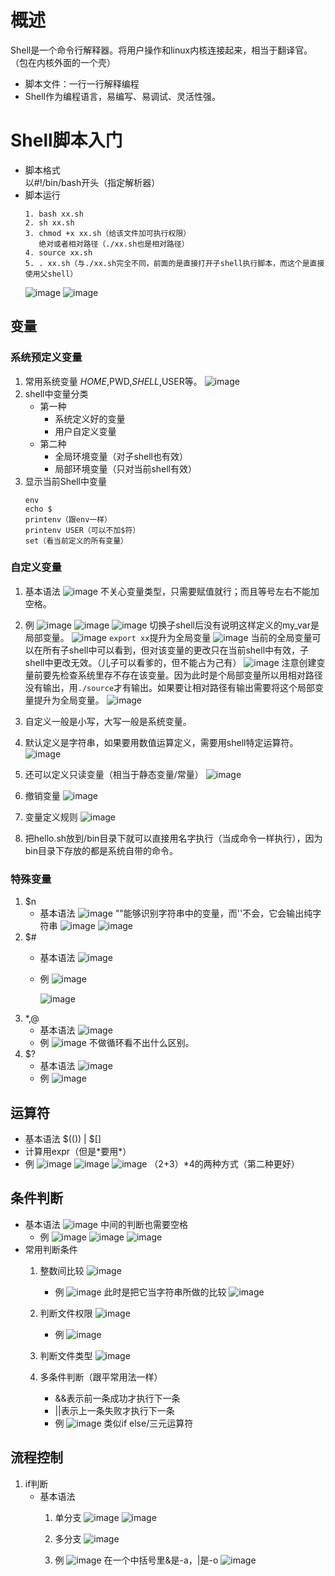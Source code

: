 # 概述
Shell是一个命令行解释器。将用户操作和linux内核连接起来，相当于翻译官。（包在内核外面的一个壳）
- 脚本文件：一行一行解释编程
- Shell作为编程语言，易编写、易调试、灵活性强。
# Shell脚本入门
- 脚本格式  
  以#!/bin/bash开头（指定解析器）
- 脚本运行
  ```
  1. bash xx.sh
  2. sh xx.sh
  3. chmod +x xx.sh（给该文件加可执行权限）
     绝对或者相对路径（./xx.sh也是相对路径）
  4. source xx.sh
  5. . xx.sh（与./xx.sh完全不同，前面的是直接打开子shell执行脚本，而这个是直接使用父shell）
  ```
  ![image](https://github.com/user-attachments/assets/a083a5d7-50ef-4a15-bcfe-710ff0a435a2)
  ![image](https://github.com/user-attachments/assets/7eef96b6-a7d0-4059-839a-79d3a75abe26)
## 变量
### 系统预定义变量
1. 常用系统变量
   $HOME,$PWD,$SHELL,$USER等。
   ![image](https://github.com/user-attachments/assets/50d6ebc8-33fa-41a3-98b9-dd7b4162b312)
3. shell中变量分类
   - 第一种
     - 系统定义好的变量
     - 用户自定义变量
   - 第二种
     - 全局环境变量（对子shell也有效）
     - 局部环境变量（只对当前shell有效）
3. 显示当前Shell中变量
   ```
   env
   echo $
   printenv（跟env一样）
   printenv USER（可以不加$符）
   set（看当前定义的所有变量）
   ```
### 自定义变量
1. 基本语法
   ![image](https://github.com/user-attachments/assets/bddc6457-05a7-4bfe-97e7-dab3194ffd9c)
   不关心变量类型，只需要赋值就行；而且等号左右不能加空格。
3. 例
   ![image](https://github.com/user-attachments/assets/d0cc0dff-bbaf-4050-8554-5b7e1aff9840)
   ![image](https://github.com/user-attachments/assets/effa8444-f5ec-4ab4-a622-6b1b4fb7c4d3)
   ![image](https://github.com/user-attachments/assets/79a2e7ed-79d0-4370-b8e5-b19ae89628a7)
   切换子shell后没有说明这样定义的my_var是局部变量。
   ![image](https://github.com/user-attachments/assets/d247a575-afc1-481c-8dc1-cf4292ea37c9)
   ``export xx``提升为全局变量
   ![image](https://github.com/user-attachments/assets/394f3a13-a642-4e2b-8548-7b5d761905fe)
   当前的全局变量可以在所有子shell中可以看到，但对该变量的更改只在当前shell中有效，子shell中更改无效。（儿子可以看爹的，但不能占为己有）
   ![image](https://github.com/user-attachments/assets/2abfbe1e-876f-461b-ace5-1b31036256d1)
   注意创建变量前要先检查系统里存不存在该变量。因为此时是个局部变量所以用相对路径没有输出，用``./source``才有输出。如果要让相对路径有输出需要将这个局部变量提升为全局变量。
   ![image](https://github.com/user-attachments/assets/c5a064ee-bdf9-4f61-b745-ebe605c6bc57)
3. 自定义一般是小写，大写一般是系统变量。
4. 默认定义是字符串，如果要用数值运算定义，需要用shell特定运算符。
   ![image](https://github.com/user-attachments/assets/327fe497-0c9e-4648-8f71-0365d0c8dee6)

6. 还可以定义只读变量（相当于静态变量/常量）
   ![image](https://github.com/user-attachments/assets/cf7a8406-9c1e-443b-8822-59f88c531b6b)
7. 撤销变量
   ![image](https://github.com/user-attachments/assets/4f8b94fe-36d5-4cd0-9115-83f50dabaf8d)
8. 变量定义规则
   ![image](https://github.com/user-attachments/assets/081aee55-bb8f-422f-b71b-2419fcf0d405)
9. 把hello.sh放到/bin目录下就可以直接用名字执行（当成命令一样执行），因为bin目录下存放的都是系统自带的命令。
### 特殊变量
1. $n
   - 基本语法
     ![image](https://github.com/user-attachments/assets/c22ab00a-dec9-47b4-b482-4ffadd9e38bc)
     ""能够识别字符串中的变量，而''不会，它会输出纯字符串
     ![image](https://github.com/user-attachments/assets/63b9c061-370b-4eb1-9c0b-5cdce39f1c16)
     ![image](https://github.com/user-attachments/assets/805ac8b8-04f1-4197-96a8-c2382ceca275)
2. $#
   - 基本语法
     ![image](https://github.com/user-attachments/assets/4e568fa4-2dd7-4d78-b889-4e8ef4acf3f1)
   - 例
     ![image](https://github.com/user-attachments/assets/cb85eb8a-4024-4ad1-b7eb-114d9f477bf5)

     ![image](https://github.com/user-attachments/assets/12018b87-bfd6-4fdd-bd59-69401b78af9d)
 3. $*,$@
    - 基本语法
      ![image](https://github.com/user-attachments/assets/2d171f07-e73d-453f-9fd7-4515a0db8054)
    - 例
      ![image](https://github.com/user-attachments/assets/a2e6ce1a-35a6-40ae-9b1b-b7c9934e22a3)
      不做循环看不出什么区别。
4. $?
   - 基本语法
     ![image](https://github.com/user-attachments/assets/b1e91e45-1fcb-4d3a-9ee2-d9d10cab3d76)
   - 例
     ![image](https://github.com/user-attachments/assets/d947ebe1-f012-42b2-a249-27ebfc5e9dbe)
## 运算符
- 基本语法
  $(()) | $[]
- 计算用expr（但是*要用\*）
- 例
  ![image](https://github.com/user-attachments/assets/0de9713d-1076-464e-9548-42f5a80e383e)
  ![image](https://github.com/user-attachments/assets/de1261bf-8506-4e65-9202-a8f78233b586)
  ![image](https://github.com/user-attachments/assets/2763a63a-19f4-4910-9765-363600e868f6)
  （2+3）*4的两种方式（第二种更好）
## 条件判断
- 基本语法
  ![image](https://github.com/user-attachments/assets/eba2e976-1aab-4d34-9b2a-49e38aeddf1b)
  中间的判断也需要空格
  - 例
    ![image](https://github.com/user-attachments/assets/7027fbba-029e-4b90-a3cc-b6deecc0eeda)
    ![image](https://github.com/user-attachments/assets/5d084bb6-8b5c-4ea7-b000-8d03d27823d3)
    ![image](https://github.com/user-attachments/assets/feeee990-9f28-4a7c-a110-2f7aaa50264c)
- 常用判断条件
  1. 整数间比较
     ![image](https://github.com/user-attachments/assets/9a08c8a7-8cb8-420b-84f5-cf993fe3ba65)
     - 例
       ![image](https://github.com/user-attachments/assets/c093d6d4-730d-4f10-a8d7-4df9e95af95e)
       此时是把它当字符串所做的比较
       ![image](https://github.com/user-attachments/assets/6e2c7eef-c634-4a87-bef2-1a0889020328)

  2. 判断文件权限
     ![image](https://github.com/user-attachments/assets/39d0ccb2-dc97-4ba3-a972-c870591cf39d)
     - 例
       ![image](https://github.com/user-attachments/assets/c2839c0a-785e-41b4-a549-5f774025e20f)

  4. 判断文件类型
     ![image](https://github.com/user-attachments/assets/0f51805a-7ec8-41ba-8d85-657346cb80e6)
  5. 多条件判断（跟平常用法一样）
     - &&表示前一条成功才执行下一条
     - ||表示上一条失败才执行下一条
     - 例
       ![image](https://github.com/user-attachments/assets/47fe73a6-da6e-4d99-bb8f-ea61046aefc5)
      类似if else/三元运算符
## 流程控制
1. if判断
   - 基本语法
     1. 单分支
        ![image](https://github.com/user-attachments/assets/e8188fc6-c370-4f5a-a10d-4d9c48c01a46)
        ![image](https://github.com/user-attachments/assets/b3020d5a-e861-4318-ad1a-f527ef8aa9e9)

     3. 多分支
        ![image](https://github.com/user-attachments/assets/6a666244-4963-43be-a9d5-77b346d8e62f)

     3. 例
        ![image](https://github.com/user-attachments/assets/c4e4daa5-3208-4e70-9ef2-563942f3a5aa)
        在一个中括号里&是-a，|是-o
        ![image](https://github.com/user-attachments/assets/07a4aba5-6dc3-4d3b-919f-0c2ab4d3e097)



     








   








